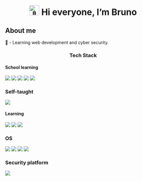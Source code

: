 <h1 align="center">
  <img src="https://fonts.gstatic.com/s/e/notoemoji/latest/1f44b/512.gif" alt="👋" width="32" height="32"> Hi everyone, I’m Bruno
</h1>

<h2 align="left">About me</h2>
  🌹 - Learning web development and cyber security.
  
<h3 align="center">Tech Stack</h3>

<h4>School learning</h4>
<img src="https://img.shields.io/badge/HTML5-E34F26?style=for-the-badge&logo=html5&logoColor=white">
<img src="https://img.shields.io/badge/CSS3-1572B6?style=for-the-badge&logo=css3&logoColor=white">
<img src="https://img.shields.io/badge/JavaScript-323330?style=for-the-badge&logo=javascript&logoColor=F7DF1E">
<img src="https://img.shields.io/badge/PHP-777BB4?style=for-the-badge&logo=php&logoColor=white">
<img src="https://img.shields.io/badge/MySQL-005C84?style=for-the-badge&logo=mysql&logoColor=white">

<h3>Self-taught</h3>
<img src="https://img.shields.io/badge/C-00599C?style=for-the-badge&logo=c&logoColor=white">

<h4>Learning</h4>
<img src="https://img.shields.io/badge/C%2B%2B-00599C?style=for-the-badge&logo=c%2B%2B&logoColor=white">
<img src="https://img.shields.io/badge/Python-FFD43B?style=for-the-badge&logo=python&logoColor=blue">
<img src="https://img.shields.io/badge/Solidity-e6e6e6?style=for-the-badge&logo=solidity&logoColor=black">

<h3>OS</h3>
<img src="https://img.shields.io/badge/Debian-A81D33?style=for-the-badge&logo=debian&logoColor=white">
<img src="https://img.shields.io/badge/Kali_Linux-557C94?style=for-the-badge&logo=kali-linux&logoColor=white">
<img src="https://img.shields.io/badge/mac%20os-000000?style=for-the-badge&logo=apple&logoColor=white">
<img src="https://img.shields.io/badge/Windows-0078D6?style=for-the-badge&logo=windows&logoColor=white">

<h3>Security platform</h3>
<img src="https://img.shields.io/badge/HackTheBox-111927?style=for-the-badge&logo=Hack%20The%20Box&logoColor=9FEF00">

<script src="https://tryhackme.com/badge/1097035"></script>




<!-- Proudly created with GPRM ( https://gprm.itsvg.in ) -->

<!---
Nhyxes/Nhyxes is a ✨ special ✨ repository because its `README.md` (this file) appears on your GitHub profile.
You can click the Preview link to take a look at your changes.
--->

